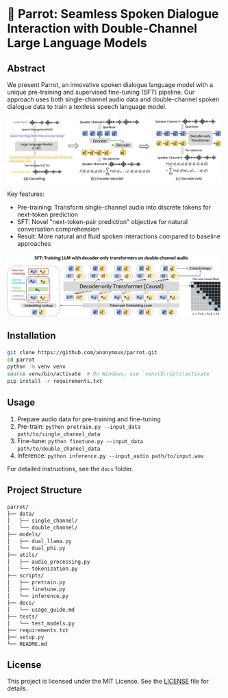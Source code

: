 # 🦜 Parrot: Seamless Spoken Dialogue Interaction with Double-Channel Large Language Models

## Abstract
We present Parrot, an innovative spoken dialogue language model with a unique pre-training and supervised fine-tuning (SFT) pipeline. Our approach uses both single-channel audio data and double-channel spoken dialogue data to train a textless speech language model.

<!-- ![Parrot](assert/audio-introduction.png) -->
<img src="assert/audio-introduction.png" alt="Parrot" width="500"/>

<!-- <embed src="assert/audio-introduction.pdf" width="600" height="500" type="application/pdf"> -->

Key features:
- Pre-training: Transform single-channel audio into discrete tokens for next-token prediction
- SFT: Novel "next-token-pair prediction" objective for natural conversation comprehension
- Result: More natural and fluid spoken interactions compared to baseline approaches

<img src="assert/audio_sft.png" alt="Parrot" width="500"/>

## Installation

```bash
git clone https://github.com/anonymous/parrot.git
cd parrot
python -m venv venv
source venv/bin/activate  # On Windows, use `venv\Scripts\activate`
pip install -r requirements.txt
```

## Usage

1. Prepare audio data for pre-training and fine-tuning
2. Pre-train: `python pretrain.py --input_data path/to/single_channel_data`
3. Fine-tune: `python finetune.py --input_data path/to/double_channel_data`
4. Inference: `python inference.py --input_audio path/to/input.wav`

For detailed instructions, see the `docs` folder.

## Project Structure

```
parrot/
├── data/
│   ├── single_channel/
│   └── double_channel/
├── models/
│   ├── dual_llama.py
│   └── dual_phi.py
├── utils/
│   ├── audio_processing.py
│   └── tokenization.py
├── scripts/
│   ├── pretrain.py
│   ├── finetune.py
│   └── inference.py
├── docs/
│   └── usage_guide.md
├── tests/
│   └── test_models.py
├── requirements.txt
├── setup.py
└── README.md
```


## License

This project is licensed under the MIT License. See the [LICENSE](LICENSE) file for details.
